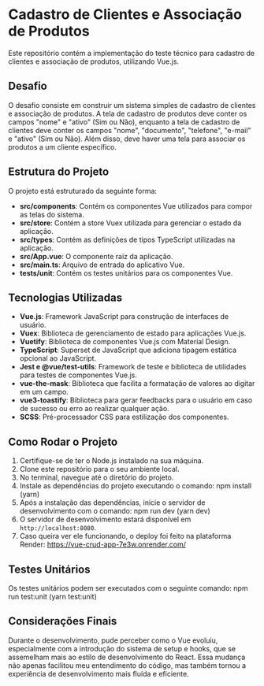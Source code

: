# Cadastro de Clientes e Associação de Produtos

Este repositório contém a implementação do teste técnico para cadastro de clientes e associação de produtos, utilizando Vue.js.

## Desafio

O desafio consiste em construir um sistema simples de cadastro de clientes e associação de produtos. A tela de cadastro de produtos deve conter os campos "nome" e "ativo" (Sim ou Não), enquanto a tela de cadastro de clientes deve conter os campos "nome", "documento", "telefone", "e-mail" e "ativo" (Sim ou Não). Além disso, deve haver uma tela para associar os produtos a um cliente específico.

## Estrutura do Projeto

O projeto está estruturado da seguinte forma:

- **src/components**: Contém os componentes Vue utilizados para compor as telas do sistema.
- **src/store**: Contém a store Vuex utilizada para gerenciar o estado da aplicação.
- **src/types**: Contém as definições de tipos TypeScript utilizadas na aplicação.
- **src/App.vue**: O componente raiz da aplicação.
- **src/main.ts**: Arquivo de entrada do aplicativo Vue.
- **tests/unit**: Contém os testes unitários para os componentes Vue.

## Tecnologias Utilizadas

- **Vue.js**: Framework JavaScript para construção de interfaces de usuário.
- **Vuex**: Biblioteca de gerenciamento de estado para aplicações Vue.js.
- **Vuetify**: Biblioteca de componentes Vue.js com Material Design.
- **TypeScript**: Superset de JavaScript que adiciona tipagem estática opcional ao JavaScript.
- **Jest e @vue/test-utils**: Framework de teste e biblioteca de utilidades para testes de componentes Vue.js.
- **vue-the-mask**: Biblioteca que facilita a formatação de valores ao digitar em um campo.
- **vue3-toastify**: Biblioteca para gerar feedbacks para o usuário em caso de sucesso ou erro ao realizar qualquer ação.
- **SCSS**: Pré-processador CSS para estilização dos componentes.

## Como Rodar o Projeto

1. Certifique-se de ter o Node.js instalado na sua máquina.
2. Clone este repositório para o seu ambiente local.
3. No terminal, navegue até o diretório do projeto.
4. Instale as dependências do projeto executando o comando: npm install (yarn)
5. Após a instalação das dependências, inicie o servidor de desenvolvimento com o comando: npm run dev (yarn dev)
6. O servidor de desenvolvimento estará disponível em `http://localhost:8080`.
7. Caso queira ver ele funcionando, o deploy foi feito na plataforma Render: https://vue-crud-app-7e3w.onrender.com/

## Testes Unitários

Os testes unitários podem ser executados com o seguinte comando: npm run test:unit (yarn test:unit)

## Considerações Finais

Durante o desenvolvimento, pude perceber como o Vue evoluiu, especialmente com a introdução do sistema de setup e hooks, que se assemelham mais ao estilo de desenvolvimento do React. Essa mudança não apenas facilitou meu entendimento do código, mas também tornou a experiência de desenvolvimento mais fluída e eficiente.
